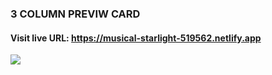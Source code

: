 ### 3 COLUMN PREVIW CARD
#### Visit live URL: https://musical-starlight-519562.netlify.app
<a href="https://musical-starlight-519562.netlify.app"><img src="https://user-images.githubusercontent.com/109923493/227743764-062ef995-fc8f-4ffa-bde3-1853a1895070.png"></a>
